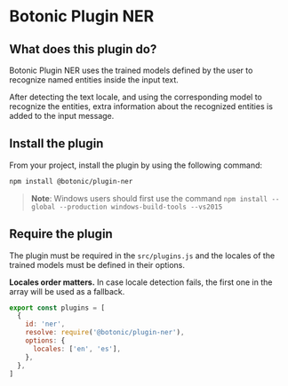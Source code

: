 # Botonic Plugin NER

## What does this plugin do?

Botonic Plugin NER uses the trained models defined by the user to recognize named entities inside the input text.

After detecting the text locale, and using the corresponding model to recognize the entities, extra information about the recognized entities is added to the input message.

## Install the plugin

From your project, install the plugin by using the following command:

```bash
npm install @botonic/plugin-ner
```

> **Note**: Windows users should first use the command
> `npm install --global --production windows-build-tools --vs2015`

## Require the plugin

The plugin must be required in the `src/plugins.js` and the locales of the trained models must be defined in their options.

**Locales order matters.** In case locale detection fails, the first one in the array will be used as a fallback.

```javascript
export const plugins = [
  {
    id: 'ner',
    resolve: require('@botonic/plugin-ner'),
    options: {
      locales: ['en', 'es'],
    },
  },
]
```
